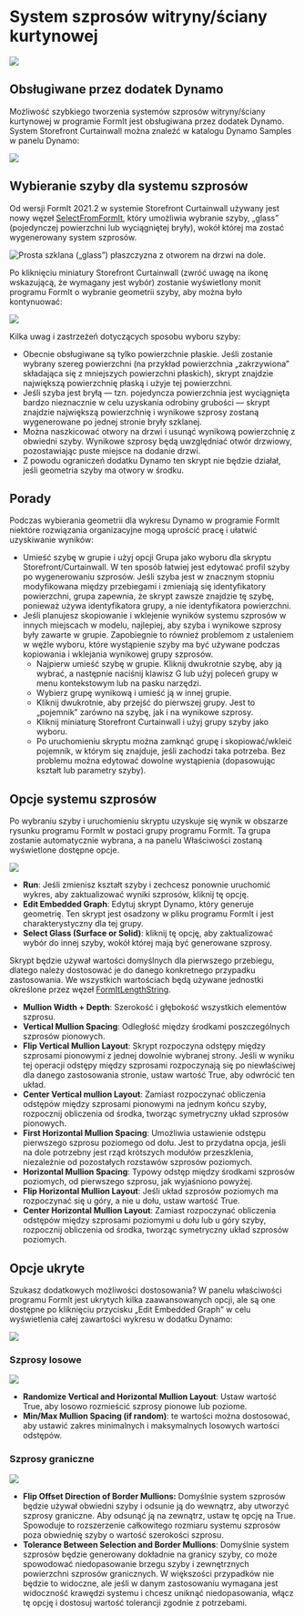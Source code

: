 # System szprosów witryny/ściany kurtynowej

![](../.gitbook/assets/dynamo-storefront-system-options.gif)

## Obsługiwane przez dodatek Dynamo

Możliwość szybkiego tworzenia systemów szprosów witryny/ściany kurtynowej w programie FormIt jest obsługiwana przez dodatek Dynamo. System Storefront Curtainwall można znaleźć w katalogu Dynamo Samples w panelu Dynamo:

![](../.gitbook/assets/storefront-curtainwall-button.png)

## Wybieranie szyby dla systemu szprosów

Od wersji FormIt 2021.2 w systemie Storefront Curtainwall używany jest nowy węzeł [SelectFromFormIt](https://formit.autodesk.com/page/formit-dynamo#dynamo-formit-nodes), który umożliwia wybranie szyby, „glass” (pojedynczej powierzchni lub wyciągniętej bryły), wokół której ma zostać wygenerowany system szprosów.

![Prosta szklana („glass”) płaszczyzna z otworem na drzwi na dole.](../.gitbook/assets/storefron-system-1\_glass-only.png)

Po kliknięciu miniatury Storefront Curtainwall (zwróć uwagę na ikonę wskazującą, że wymagany jest wybór) zostanie wyświetlony monit programu FormIt o wybranie geometrii szyby, aby można było kontynuować:

![](<../.gitbook/assets/storefront-curtainwall-prompt (2).png>)

Kilka uwag i zastrzeżeń dotyczących sposobu wyboru szyby:

* Obecnie obsługiwane są tylko powierzchnie płaskie. Jeśli zostanie wybrany szereg powierzchni (na przykład powierzchnia „zakrzywiona” składająca się z mniejszych powierzchni płaskich), skrypt znajdzie największą powierzchnię płaską i użyje tej powierzchni.
* Jeśli szyba jest bryłą — tzn. pojedyncza powierzchnia jest wyciągnięta bardzo nieznacznie w celu uzyskania odrobiny grubości — skrypt znajdzie największą powierzchnię i wynikowe szprosy zostaną wygenerowane po jednej stronie bryły szklanej.
* Można naszkicować otwory na drzwi i usunąć wynikową powierzchnię z obwiedni szyby. Wynikowe szprosy będą uwzględniać otwór drzwiowy, pozostawiając puste miejsce na dodanie drzwi.
* Z powodu ograniczeń dodatku Dynamo ten skrypt nie będzie działał, jeśli geometria szyby ma otwory w środku.

## Porady

Podczas wybierania geometrii dla wykresu Dynamo w programie FormIt niektóre rozwiązania organizacyjne mogą uprościć pracę i ułatwić uzyskiwanie wyników:

* Umieść szybę w grupie i użyj opcji Grupa jako wyboru dla skryptu Storefront/Curtainwall. W ten sposób łatwiej jest edytować profil szyby po wygenerowaniu szprosów. Jeśli szyba jest w znacznym stopniu modyfikowana między przebiegami i zmieniają się identyfikatory powierzchni, grupa zapewnia, że skrypt zawsze znajdzie tę szybę, ponieważ używa identyfikatora grupy, a nie identyfikatora powierzchni.
* Jeśli planujesz skopiowanie i wklejenie wyników systemu szprosów w innych miejscach w modelu, najlepiej, aby szyba i wynikowe szprosy były zawarte w grupie. Zapobiegnie to również problemom z ustaleniem w węźle wyboru, które wystąpienie szyby ma być używane podczas kopiowania i wklejania wynikowej grupy szprosów.
   * Najpierw umieść szybę w grupie. Kliknij dwukrotnie szybę, aby ją wybrać, a następnie naciśnij klawisz G lub użyj poleceń grupy w menu kontekstowym lub na pasku narzędzi.
   * Wybierz grupę wynikową i umieść ją w innej grupie.
   * Kliknij dwukrotnie, aby przejść do pierwszej grupy. Jest to „pojemnik” zarówno na szybę, jak i na wynikowe szprosy.
   * Kliknij miniaturę Storefront Curtainwall i użyj grupy szyby jako wyboru.
   * Po uruchomieniu skryptu można zamknąć grupę i skopiować/wkleić pojemnik, w którym się znajduje, jeśli zachodzi taka potrzeba. Bez problemu można edytować dowolne wystąpienia (dopasowując kształt lub parametry szyby).

## Opcje systemu szprosów

Po wybraniu szyby i uruchomieniu skryptu uzyskuje się wynik w obszarze rysunku programu FormIt w postaci grupy programu FormIt. Ta grupa zostanie automatycznie wybrana, a na panelu Właściwości zostaną wyświetlone dostępne opcje.

![](<../.gitbook/assets/storefront-curtainwall-parameters (1).png>)

* **Run**: Jeśli zmienisz kształt szyby i zechcesz ponownie uruchomić wykres, aby zaktualizować wyniki szprosów, kliknij tę opcję.
* **Edit Embedded Graph**: Edytuj skrypt Dynamo, który generuje geometrię. Ten skrypt jest osadzony w pliku programu FormIt i jest charakterystyczny dla tej grupy.
* **Select Glass (Surface or Solid)**: kliknij tę opcję, aby zaktualizować wybór do innej szyby, wokół której mają być generowane szprosy.

Skrypt będzie używał wartości domyślnych dla pierwszego przebiegu, dlatego należy dostosować je do danego konkretnego przypadku zastosowania. We wszystkich wartościach będą używane jednostki określone przez węzeł [FormItLengthString](https://formit.autodesk.com/page/formit-dynamo/#dynamo-formit-nodes).

* **Mullion Width + Depth**: Szerokość i głębokość wszystkich elementów szprosu.
* **Vertical Mullion Spacing**: Odległość między środkami poszczególnych szprosów pionowych.
* **Flip Vertical Mullion Layout**: Skrypt rozpoczyna odstępy między szprosami pionowymi z jednej dowolnie wybranej strony. Jeśli w wyniku tej operacji odstępy między szprosami rozpoczynają się po niewłaściwej dla danego zastosowania stronie, ustaw wartość True, aby odwrócić ten układ.
* **Center Vertical mullion Layout**: Zamiast rozpoczynać obliczenia odstępów między szprosami pionowymi na jednym końcu szyby, rozpocznij obliczenia od środka, tworząc symetryczny układ szprosów pionowych.
* **First Horizontal Mullion Spacing**: Umożliwia ustawienie odstępu pierwszego szprosu poziomego od dołu. Jest to przydatna opcja, jeśli na dole potrzebny jest rząd krótszych modułów przeszklenia, niezależnie od pozostałych rozstawów szprosów poziomych.
* **Horizontal Mullion Spacing**: Typowy odstęp między środkami szprosów poziomych, od pierwszego szprosu, jak wyjaśniono powyżej.
* **Flip Horizontal Mullion Layout**: Jeśli układ szprosów poziomych ma rozpoczynać się u góry, a nie u dołu, ustaw wartość True.
* **Center Horizontal Mullion Layout**: Zamiast rozpoczynać obliczenia odstępów między szprosami poziomymi u dołu lub u góry szyby, rozpocznij obliczenia od środka, tworząc symetryczny układ szprosów poziomych.

## Opcje ukryte

Szukasz dodatkowych możliwości dostosowania? W panelu właściwości programu FormIt jest ukrytych kilka zaawansowanych opcji, ale są one dostępne po kliknięciu przycisku „Edit Embedded Graph” w celu wyświetlenia całej zawartości wykresu w dodatku Dynamo:

![](../.gitbook/assets/dynamo-edit-embedded-graph.png)

### Szprosy losowe

![](../.gitbook/assets/storefront-curtainwall-random-verticals.png)

* **Randomize Vertical and Horizontal Mullion Layout**: Ustaw wartość True, aby losowo rozmieścić szprosy pionowe lub poziome.
* **Min/Max Mullion Spacing (if random)**: te wartości można dostosować, aby ustawić zakres minimalnych i maksymalnych losowych wartości odstępów.

### Szprosy graniczne

![](../.gitbook/assets/storefront-curtainwall-border-mullion-options.png)

* **Flip Offset Direction of Border Mullions:** Domyślnie system szprosów będzie używał obwiedni szyby i odsunie ją do wewnątrz, aby utworzyć szprosy graniczne. Aby odsunąć ją na zewnątrz, ustaw tę opcję na True. Spowoduje to rozszerzenie całkowitego rozmiaru systemu szprosów poza obwiednię szyby o wartość szerokości szprosu.
* **Tolerance Between Selection and Border Mullions**: Domyślnie system szprosów będzie generowany dokładnie na granicy szyby, co może spowodować niedopasowanie brzegu szyby i zewnętrznych powierzchni szprosów granicznych. W większości przypadków nie będzie to widoczne, ale jeśli w danym zastosowaniu wymagana jest widoczność krawędzi systemu i chcesz uniknąć niedopasowania, włącz tę opcję i dostosuj wartość tolerancji zgodnie z potrzebami.
